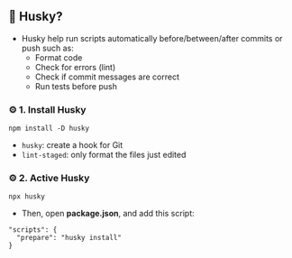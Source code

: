 ## 🚀 Husky?

- Husky help run scripts automatically before/between/after commits or push such as:
  - Format code
  - Check for errors (lint)
  - Check if commit messages are correct
  - Run tests before push

### ⚙️ 1. Install Husky

```
npm install -D husky
```

- `husky`: create a hook for Git
- `lint-staged`: only format the files just edited

### ⚙️ 2. Active Husky

```
npx husky
```

- Then, open **package.json**, and add this script:

```
"scripts": {
  "prepare": "husky install"
}
```
